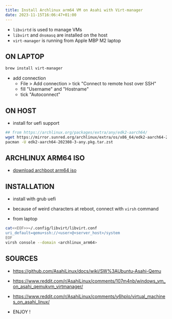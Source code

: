 ```yaml
---
title: Install Archlinux arm64 VM on Asahi with Virt-manager
date: 2023-11-15T16:06:47+01:00
---
```


* `libvirtd` is used to manage VMs
* `libvirt` and `dnsmasq` are installed on the host
* `virt-manager` is running from Apple MBP M2 laptop

## ON LAPTOP

```bash
brew install virt-manager
```

* add connection 
  * File > Add connection > tick "Connect to remote host over SSH"
  * fill "Username" and "Hostname"
  * tick "Autoconnect"

## ON HOST

* install for uefi support

```bash
## from https://archlinux.org/packages/extra/any/edk2-aarch64/
wget https://mirror.sunred.org/archlinux/extra/os/x86_64/edk2-aarch64-202308-3-any.pkg.tar.zst
pacman -U edk2-aarch64-202308-3-any.pkg.tar.zst
```

## ARCHLINUX ARM64 ISO

* [download archboot arm64 iso](https://archboot.com/iso/aarch64/latest/)

## INSTALLATION

* install with grub uefi
* because of weird characters at reboot, connect with `virsh` command

* from laptop

```bash
cat<<EOF>>~/.config/libvirt/libvirt.conf
uri_default=qemu+ssh://<user>@<server_host>/system
EOF
virsh console --domain <archlinux_arm64>
```

## SOURCES

* https://github.com/AsahiLinux/docs/wiki/SW%3AUbuntu-Asahi-Qemu
* https://www.reddit.com/r/AsahiLinux/comments/107m4nb/windows_vm_on_asahi_qemukvm_virtmanager/
* https://www.reddit.com/r/AsahiLinux/comments/y6hplo/virtual_machines_on_asahi_linux/


* ENJOY !

